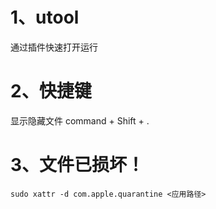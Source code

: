 # 1、utool

通过插件快速打开运行

# 2、快捷键

显示隐藏文件 command + Shift + .

# 3、文件已损坏！

```
sudo xattr -d com.apple.quarantine <应用路径>
```

